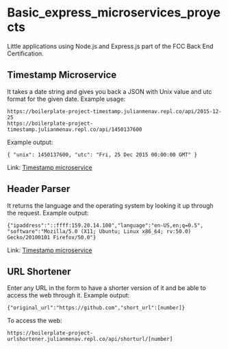 # Basic_express_microservices_proyects
Little applications using Node.js and Express.js part of the FCC Back End Certification.

## Timestamp Microservice

It takes a date string and gives you back a JSON with Unix value and utc format for the given date.
Example usage:
```
https://boilerplate-project-timestamp.julianmenav.repl.co/api/2015-12-25
https://boilerplate-project-timestamp.julianmenav.repl.co/api/1450137600
```
Example output:
```
{ "unix": 1450137600, "utc": "Fri, 25 Dec 2015 00:00:00 GMT" }
```
Link: [Timestamp microservice](https://boilerplate-project-timestamp.julianmenav.repl.co/)

## Header Parser

It returns the language and the operating system by looking it up through the request.
Example output:
```
{"ipaddress":"::ffff:159.20.14.100","language":"en-US,en;q=0.5",
"software":"Mozilla/5.0 (X11; Ubuntu; Linux x86_64; rv:50.0) Gecko/20100101 Firefox/50.0"}
```
Link: [Timestamp microservice](https://boilerplate-project-headerparser.julianmenav.repl.co/)

## URL Shortener

Enter any URL in the form to have a shorter version of it and be able to access the web through it.
Example output:
```
{"original_url":"https://github.com","short_url":[number]}
```
To access the web:
```
https://boilerplate-project-urlshortener.julianmenav.repl.co/api/shorturl/[number]
```
